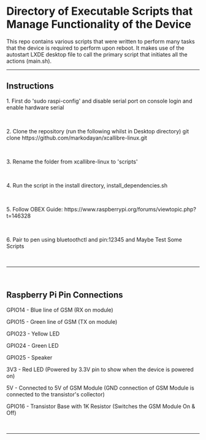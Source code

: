 <h1>Directory of Executable Scripts that Manage Functionality of the Device</h1>

<p>This repo contains various scripts that were written to perform many tasks that the device is required to perform upon reboot. It makes use of the autostart LXDE desktop file to call the primary script that initiates all the actions (main.sh).</p>

<hr>

<h2>Instructions</h2>

<p>1. First do 'sudo raspi-config' and disable serial port on console login and enable hardware serial</p>
<br>
<p>2. Clone the repository (run the following whilst in Desktop directory) git clone https://github.com/markodayan/xcallibre-linux.git</p>
<br>
<p>3. Rename the folder from xcallibre-linux to 'scripts'</p>
<br>
<p>4. Run the script in the install directory, install_dependencies.sh</p>
<br>
<p>5. Follow OBEX Guide: https://www.raspberrypi.org/forums/viewtopic.php?t=146328</p>
<br>
<p>6. Pair to pen using bluetoothctl and pin:12345 and Maybe Test Some Scripts</p>
<br>
<hr>
<br>

<h2>Raspberry Pi Pin Connections</h2>

<p>GPIO14 - Blue line of GSM (RX on module)</p>
<p>GPIO15 - Green line of GSM (TX on module)</p>
<p>GPIO23 - Yellow LED</p>
<p>GPIO24 - Green LED</p>
<p>GPIO25 - Speaker</p>
<p>3V3 - Red LED (Powered by 3.3V pin to show when the device is powered on)</p>
<p>5V - Connected to 5V of GSM Module (GND connection of GSM Module is connected to the transistor's collector)
<p>GPIO16 - Transistor Base with 1K Resistor (Switches the GSM Module On & Off)</p>
<br>
<hr>


